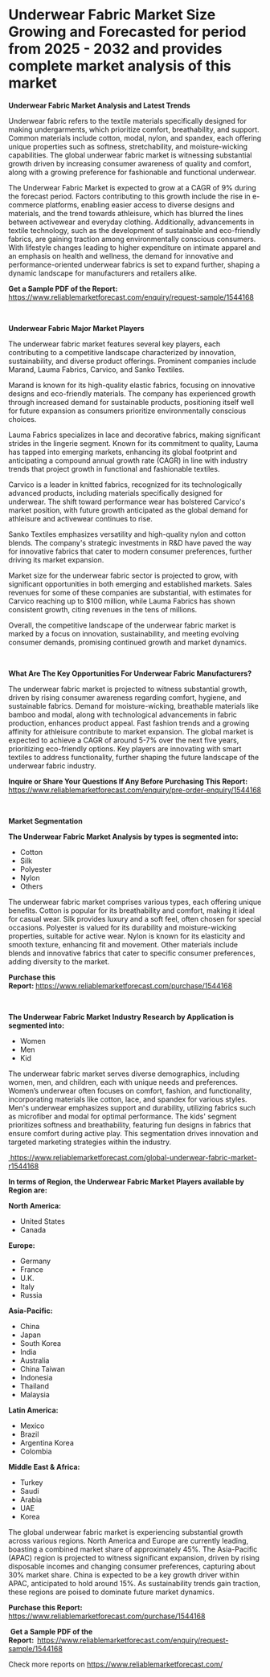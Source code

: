 <p><h1>Underwear Fabric Market Size Growing and Forecasted for period from 2025 - 2032 and provides complete market analysis of this market</h1></p><p><strong>Underwear Fabric Market Analysis and Latest Trends</strong></p>
<p><p>Underwear fabric refers to the textile materials specifically designed for making undergarments, which prioritize comfort, breathability, and support. Common materials include cotton, modal, nylon, and spandex, each offering unique properties such as softness, stretchability, and moisture-wicking capabilities. The global underwear fabric market is witnessing substantial growth driven by increasing consumer awareness of quality and comfort, along with a growing preference for fashionable and functional underwear.</p><p>The Underwear Fabric Market is expected to grow at a CAGR of 9% during the forecast period. Factors contributing to this growth include the rise in e-commerce platforms, enabling easier access to diverse designs and materials, and the trend towards athleisure, which has blurred the lines between activewear and everyday clothing. Additionally, advancements in textile technology, such as the development of sustainable and eco-friendly fabrics, are gaining traction among environmentally conscious consumers. With lifestyle changes leading to higher expenditure on intimate apparel and an emphasis on health and wellness, the demand for innovative and performance-oriented underwear fabrics is set to expand further, shaping a dynamic landscape for manufacturers and retailers alike.</p></p>
<p><strong>Get a Sample PDF of the Report:&nbsp;</strong> <a href="https://www.reliablemarketforecast.com/enquiry/request-sample/1544168?utm_campaign=3123&utm_medium=2&utm_source=Github&utm_content=ia&utm_term=31032025&utm_id=underwear-fabric">https://www.reliablemarketforecast.com/enquiry/request-sample/1544168</a></p>
<p>&nbsp;</p>
<p><strong>Underwear Fabric Major Market Players</strong></p>
<p><p>The underwear fabric market features several key players, each contributing to a competitive landscape characterized by innovation, sustainability, and diverse product offerings. Prominent companies include Marand, Lauma Fabrics, Carvico, and Sanko Textiles.</p><p>Marand is known for its high-quality elastic fabrics, focusing on innovative designs and eco-friendly materials. The company has experienced growth through increased demand for sustainable products, positioning itself well for future expansion as consumers prioritize environmentally conscious choices.</p><p>Lauma Fabrics specializes in lace and decorative fabrics, making significant strides in the lingerie segment. Known for its commitment to quality, Lauma has tapped into emerging markets, enhancing its global footprint and anticipating a compound annual growth rate (CAGR) in line with industry trends that project growth in functional and fashionable textiles.</p><p>Carvico is a leader in knitted fabrics, recognized for its technologically advanced products, including materials specifically designed for underwear. The shift toward performance wear has bolstered Carvico's market position, with future growth anticipated as the global demand for athleisure and activewear continues to rise.</p><p>Sanko Textiles emphasizes versatility and high-quality nylon and cotton blends. The company's strategic investments in R&D have paved the way for innovative fabrics that cater to modern consumer preferences, further driving its market expansion.</p><p>Market size for the underwear fabric sector is projected to grow, with significant opportunities in both emerging and established markets. Sales revenues for some of these companies are substantial, with estimates for Carvico reaching up to $100 million, while Lauma Fabrics has shown consistent growth, citing revenues in the tens of millions.</p><p>Overall, the competitive landscape of the underwear fabric market is marked by a focus on innovation, sustainability, and meeting evolving consumer demands, promising continued growth and market dynamics.</p></p>
<p>&nbsp;</p>
<p><strong>What Are The Key Opportunities For Underwear Fabric Manufacturers?</strong></p>
<p><p>The underwear fabric market is projected to witness substantial growth, driven by rising consumer awareness regarding comfort, hygiene, and sustainable fabrics. Demand for moisture-wicking, breathable materials like bamboo and modal, along with technological advancements in fabric production, enhances product appeal. Fast fashion trends and a growing affinity for athleisure contribute to market expansion. The global market is expected to achieve a CAGR of around 5-7% over the next five years, prioritizing eco-friendly options. Key players are innovating with smart textiles to address functionality, further shaping the future landscape of the underwear fabric industry.</p></p>
<p><strong>Inquire or Share Your Questions If Any Before Purchasing This Report:</strong> <a href="https://www.reliablemarketforecast.com/enquiry/pre-order-enquiry/1544168?utm_campaign=3123&utm_medium=2&utm_source=Github&utm_content=ia&utm_term=31032025&utm_id=underwear-fabric">https://www.reliablemarketforecast.com/enquiry/pre-order-enquiry/1544168</a></p>
<p>&nbsp;</p>
<p><strong>Market Segmentation</strong></p>
<p><strong>The Underwear Fabric Market Analysis by types is segmented into:</strong></p>
<p><ul><li>Cotton</li><li>Silk</li><li>Polyester</li><li>Nylon</li><li>Others</li></ul></p>
<p><p>The underwear fabric market comprises various types, each offering unique benefits. Cotton is popular for its breathability and comfort, making it ideal for casual wear. Silk provides luxury and a soft feel, often chosen for special occasions. Polyester is valued for its durability and moisture-wicking properties, suitable for active wear. Nylon is known for its elasticity and smooth texture, enhancing fit and movement. Other materials include blends and innovative fabrics that cater to specific consumer preferences, adding diversity to the market.</p></p>
<p><strong>Purchase this Report:&nbsp;</strong><a href="https://www.reliablemarketforecast.com/purchase/1544168?utm_campaign=3123&utm_medium=2&utm_source=Github&utm_content=ia&utm_term=31032025&utm_id=underwear-fabric">https://www.reliablemarketforecast.com/purchase/1544168</a></p>
<p>&nbsp;</p>
<p><strong>The Underwear Fabric Market Industry Research by Application is segmented into:</strong></p>
<p><ul><li>Women</li><li>Men</li><li>Kid</li></ul></p>
<p><p>The underwear fabric market serves diverse demographics, including women, men, and children, each with unique needs and preferences. Women’s underwear often focuses on comfort, fashion, and functionality, incorporating materials like cotton, lace, and spandex for various styles. Men's underwear emphasizes support and durability, utilizing fabrics such as microfiber and modal for optimal performance. The kids' segment prioritizes softness and breathability, featuring fun designs in fabrics that ensure comfort during active play. This segmentation drives innovation and targeted marketing strategies within the industry.</p></p>
<p><a href="https://www.reliablemarketforecast.com/global-underwear-fabric-market-r1544168?utm_campaign=3123&utm_medium=2&utm_source=Github&utm_content=ia&utm_term=31032025&utm_id=underwear-fabric">&nbsp;https://www.reliablemarketforecast.com/global-underwear-fabric-market-r1544168</a></p>
<p><strong>In terms of Region, the Underwear Fabric Market Players available by Region are:</strong></p>
<p>
    <p> <strong> North America: </strong>
        <ul>
            <li>United States</li>
            <li>Canada</li>
        </ul>
        </p> 
    <p> <strong> Europe: </strong>
        <ul>
            <li>Germany</li>
            <li>France</li>
            <li>U.K.</li>
            <li>Italy</li>
            <li>Russia</li>
        </ul>
        </p> 
    <p> <strong> Asia-Pacific: </strong>
        <ul>
            <li>China</li>
            <li>Japan</li>
            <li>South Korea</li>
            <li>India</li>
            <li>Australia</li>
            <li>China Taiwan</li>
            <li>Indonesia</li>
            <li>Thailand</li>
            <li>Malaysia</li>
        </ul>
        </p> 
    <p> <strong> Latin America: </strong>
        <ul>
            <li>Mexico</li>
            <li>Brazil</li>
            <li>Argentina Korea</li>
            <li>Colombia</li>
        </ul>
        </p> 
    <p> <strong> Middle East & Africa: </strong>
        <ul>
            <li>Turkey</li>
            <li>Saudi</li>
            <li>Arabia</li>
            <li>UAE</li>
            <li>Korea</li>
        </ul>
    </p>
    </p>
<p><p>The global underwear fabric market is experiencing substantial growth across various regions. North America and Europe are currently leading, boasting a combined market share of approximately 45%. The Asia-Pacific (APAC) region is projected to witness significant expansion, driven by rising disposable incomes and changing consumer preferences, capturing about 30% market share. China is expected to be a key growth driver within APAC, anticipated to hold around 15%. As sustainability trends gain traction, these regions are poised to dominate future market dynamics.</p></p>
<p><strong>Purchase this Report: </strong><a href="https://www.reliablemarketforecast.com/purchase/1544168?utm_campaign=3123&utm_medium=2&utm_source=Github&utm_content=ia&utm_term=31032025&utm_id=underwear-fabric">https://www.reliablemarketforecast.com/purchase/1544168</a></p>
<p>&nbsp;<strong>Get a Sample PDF of the Report:&nbsp;&nbsp;</strong><a href="https://www.reliablemarketforecast.com/enquiry/request-sample/1544168?utm_campaign=3123&utm_medium=2&utm_source=Github&utm_content=ia&utm_term=31032025&utm_id=underwear-fabric">https://www.reliablemarketforecast.com/enquiry/request-sample/1544168</a></p>
<p><strong></strong></p>
<p>Check more reports on <a href="https://www.reliablemarketforecast.com/?utm_campaign=3123&utm_medium=2&utm_source=Github&utm_content=ia&utm_term=31032025&utm_id=underwear-fabric">https://www.reliablemarketforecast.com/</a></p>